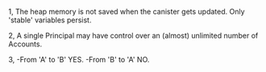 1, The heap memory is not saved when the canister gets updated. Only 'stable' variables persist. 

2, A single Principal may have control over an (almost) unlimited number of Accounts.

3, 
-From 'A' to 'B' YES. 
-From 'B' to 'A' NO.